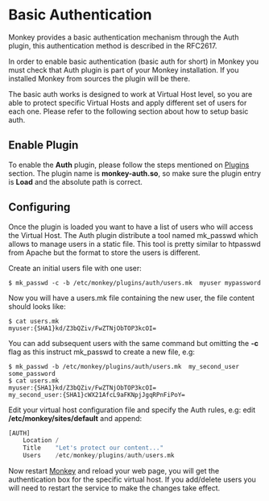 # Basic Authentication

Monkey provides a basic authentication mechanism through the Auth plugin, this authentication method is described in the RFC2617.

In order to enable basic authentication (basic auth for short) in Monkey you must check that Auth plugin is part of your Monkey installation. If you installed Monkey from sources the plugin will be there.

The basic auth works is designed to work at Virtual Host level, so you are able to protect specific Virtual Hosts and apply different set of users for each one. Please refer to the following section about how to setup basic auth.

## Enable Plugin

To enable the __Auth__ plugin, please follow the steps mentioned on [Plugins](../configuration/plugins.md) section. The plugin name is __monkey-auth.so__, so make sure the plugin entry is __Load__ and the absolute path is correct.

## Configuring

Once the plugin is loaded you want to have a list of users who will access the Virtual Host. The Auth plugin distribute a tool named mk_passwd which allows to manage users in a static file. This tool is pretty similar to htpasswd from Apache but the format to store the users is different.

Create an initial users file with one user:

```
$ mk_passwd -c -b /etc/monkey/plugins/auth/users.mk  myuser mypassword
```

Now you will have a users.mk file containing the new user, the file content should looks like:

```
$ cat users.mk
myuser:{SHA1}kd/Z3bQZiv/FwZTNjObTOP3kcOI=
```

You can add subsequent users with the same command but omitting the __-c__ flag as this instruct mk_passwd to create a new file, e.g:

```
$ mk_passwd -b /etc/monkey/plugins/auth/users.mk  my_second_user some_password
$ cat users.mk
myuser:{SHA1}kd/Z3bQZiv/FwZTNjObTOP3kcOI=
my_second_user:{SHA1}cWX21AfcL9aFKNpjJgqRPnFiPoY=
```

Edit your virtual host configuration file and specify the Auth rules, e.g: edit __/etc/monkey/sites/default__ and append:

```Python
[AUTH]
    Location /
    Title    "Let's protect our content..."
    Users    /etc/monkey/plugins/auth/users.mk
```

Now restart [Monkey](http://monkey-project.com) and reload your web page, you will get the authentication box for the specific virtual host. If you add/delete users you will need to restart the service to make the changes take effect.
